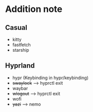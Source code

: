 # Addition note
## Casual
- kitty
- fastfetch
- starship
## Hyprland
- hypr (Keybinding in hypr/keybinding)
- ~~swaylock~~ --> hyprctl exit
- waybar
- ~~wlogout~~ --> hyprctl exit
- wofi
- ~~yazi~~ --> nemo
